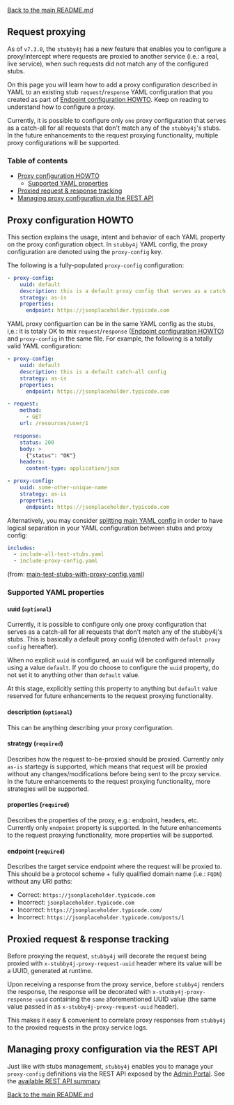 [Back to the main README.md](../README.md#request-proxying)

## Request proxying

As of `v7.3.0`, the `stubby4j` has a new feature that enables you to configure a proxy/intercept where requests are proxied to another service (i.e.: a real, live service), when such requests did not match any of the configured stubs. 

On this page you will learn how to add a proxy configuration described in YAML to an existing stub `request`/`response` YAML configuration that you created as part of [Endpoint configuration HOWTO](../README.md#endpoint-configuration-howto). Keep on reading to understand how to configure a proxy.

Currently, it is possible to configure only `one` proxy configuration that serves as a catch-all for all requests that don't match any of the `stubby4j`'s stubs. In the future enhancements to the request proxying functionality, multiple proxy configurations will be supported.

### Table of contents

* [Proxy configuration HOWTO](#proxy-configuration-howto)
   * [Supported YAML properties](#supported-yaml-properties)
* [Proxied request & response tracking](#proxied-request--response-tracking)
* [Managing proxy configuration via the REST API](#managing-proxy-configuration-via-the-rest-api)


## Proxy configuration HOWTO

This section explains the usage, intent and behavior of each YAML property on the proxy configuration object. In `stubby4j` YAML config, the proxy configuration are denoted using the `proxy-config` key.

The following is a fully-populated `proxy-config` configuration:

```yaml
- proxy-config:
    uuid: default
    description: this is a default proxy config that serves as a catch-all for non-matched requests
    strategy: as-is
    properties:
      endpoint: https://jsonplaceholder.typicode.com
```

YAML proxy configuartion can be in the same YAML config as the stubs, i,e.: it is totaly OK to mix `request`/`response` ([Endpoint configuration HOWTO](../README.md#endpoint-configuration-howto)) and `proxy-config` in the same file. For example, the following is a totally valid YAML configuration:
```yaml
- proxy-config:
    uuid: default
    description: this is a default catch-all config
    strategy: as-is
    properties:
      endpoint: https://jsonplaceholder.typicode.com

- request:
    method:
      - GET
    url: /resources/user/1

  response:
    status: 200
    body: >
      {"status": "OK"}
    headers:
      content-type: application/json

- proxy-config:
    uuid: some-other-unique-name
    strategy: as-is
    properties:
      endpoint: https://jsonplaceholder.typicode.com
```

Alternatively, you may consider [splitting main YAML config](../README.md#splitting-main-yaml-config) in order to have logical separation in your YAML configuration between stubs and proxy config:

```yaml
includes:
  - include-all-test-stubs.yaml
  - include-proxy-config.yaml
```
(from: [main-test-stubs-with-proxy-config.yaml](../src/functional-test/resources/yaml/main-test-stubs-with-proxy-config.yaml))


### Supported YAML properties

#### uuid (`optional`)

Currently, it is possible to configure only one proxy configuration that serves as a catch-all for all requests that don't match any of the stubby4j's stubs. This is basically a default proxy config (denoted with `default proxy config` hereafter).

When no explicit `uuid` is configured, an `uuid` will be configured internally using a value `default`. If you do choose to configure the `uuid` property, do not set it to anything other than `default` value.

At this stage, explicitly setting this property to anything but `default` value reserved for future enhancements to the request proxying functionality.


#### description (`optional`)

This can be anything describing your proxy configuration. 

#### strategy (`required`)

Describes how the request to-be-proxied should be proxied. Currently only `as-is` startegy is supported, which means that request will be proxied without any changes/modifications before being sent to the proxy service. In the future enhancements to the request proxying functionality, more strategies will be supported.

#### properties (`required`)

Describes the properties of the proxy, e.g.: endpoint, headers, etc. Currently only `endpoint` property is supported. In the future enhancements to the request proxying functionality, more properties will be supported.

#### endpoint (`required`)

Describes the target service endpoint where the request will be proxied to. This should be a protocol scheme + fully qualified domain name (i.e.: `FQDN`) without any URI paths:
* Correct: `https://jsonplaceholder.typicode.com`
* Incorrect: `jsonplaceholder.typicode.com`
* Incorrect: `https://jsonplaceholder.typicode.com/`
* Incorrect: `https://jsonplaceholder.typicode.com/posts/1`

## Proxied request & response tracking

Before proxying the request, `stubby4j` will decorate the request being proxied with `x-stubby4j-proxy-request-uuid` header where its value will be a UUID, generated at runtime.

Upon receiving a response from the proxy service, before `stubby4j` renders the response, the response will be decorated with `x-stubby4j-proxy-response-uuid` containing the `same` aforementioned UUID value (the same value passed in as `x-stubby4j-proxy-request-uuid` header).

This makes it easy & convenient to correlate proxy responses from `stubby4j` to the proxied requests in the proxy service logs. 

## Managing proxy configuration via the REST API

Just like with stubs management, `stubby4j` enables you to manage your `proxy-config` definitions via the REST API exposed by the [Admin Portal](ADMIN_PORTAL.md). See the [available REST API summary](ADMIN_PORTAL.md#available-rest-api-summary)



[Back to the main README.md](../README.md#request-proxying)
